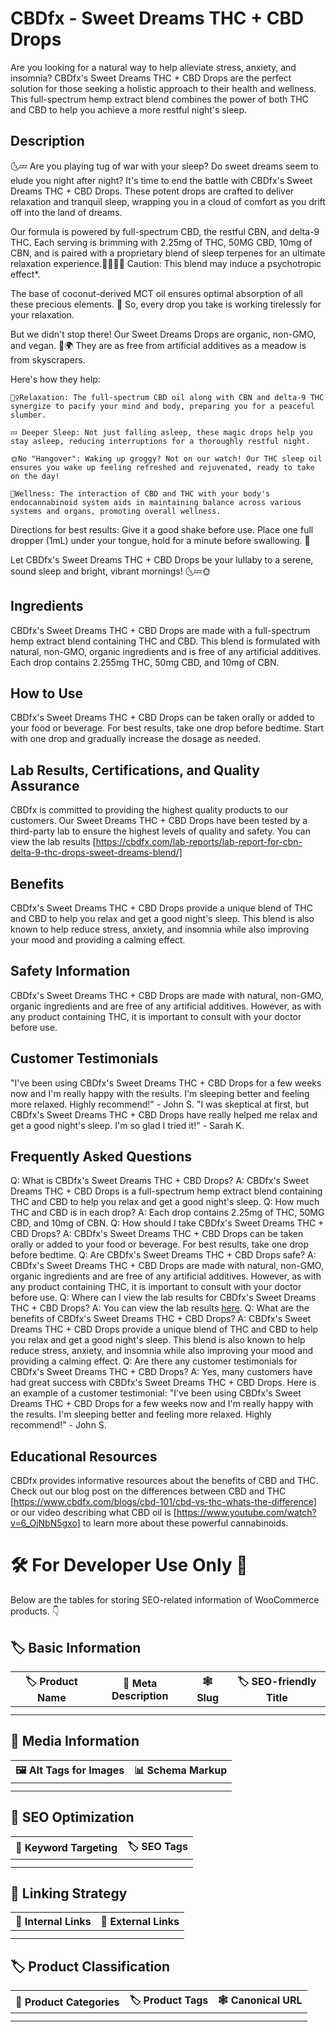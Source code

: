 # CBDfx - Sweet Dreams THC + CBD Drops
Are you looking for a natural way to help alleviate stress, anxiety, and insomnia? CBDfx's Sweet Dreams THC + CBD Drops are the perfect solution for those seeking a holistic approach to their health and wellness. This full-spectrum hemp extract blend combines the power of both THC and CBD to help you achieve a more restful night's sleep.
## Description
🌜💤 Are you playing tug of war with your sleep? Do sweet dreams seem to elude you night after night? It's time to end the battle with CBDfx's Sweet Dreams THC + CBD Drops. These potent drops are crafted to deliver relaxation and tranquil sleep, wrapping you in a cloud of comfort as you drift off into the land of dreams.

Our formula is powered by full-spectrum CBD, the restful CBN, and delta-9 THC. Each serving is brimming with 2.25mg of THC, 50MG CBD, 10mg of CBN, and is paired with a proprietary blend of sleep terpenes for an ultimate relaxation experience.💆‍♀️💆‍♂️ Caution: This blend may induce a psychotropic effect*.

The base of coconut-derived MCT oil ensures optimal absorption of all these precious elements. 🥥 So, every drop you take is working tirelessly for your relaxation.

But we didn't stop there! Our Sweet Dreams Drops are organic, non-GMO, and vegan. 🌿🌍 They are as free from artificial additives as a meadow is from skyscrapers.

Here's how they help:

    🧘‍♀️Relaxation: The full-spectrum CBD oil along with CBN and delta-9 THC synergize to pacify your mind and body, preparing you for a peaceful slumber.

    💤 Deeper Sleep: Not just falling asleep, these magic drops help you stay asleep, reducing interruptions for a thoroughly restful night.

    🌞No "Hangover": Waking up groggy? Not on our watch! Our THC sleep oil ensures you wake up feeling refreshed and rejuvenated, ready to take on the day!

    🌱Wellness: The interaction of CBD and THC with your body's endocannabinoid system aids in maintaining balance across various systems and organs, promoting overall wellness.

Directions for best results: Give it a good shake before use. Place one full dropper (1mL) under your tongue, hold for a minute before swallowing. 👅

Let CBDfx's Sweet Dreams THC + CBD Drops be your lullaby to a serene, sound sleep and bright, vibrant mornings! 🌜💤🌞
## Ingredients
CBDfx's Sweet Dreams THC + CBD Drops are made with a full-spectrum hemp extract blend containing THC and CBD. This blend is formulated with natural, non-GMO, organic ingredients and is free of any artificial additives. Each drop contains 2.255mg THC, 50mg CBD, and 10mg of CBN.
## How to Use
CBDfx's Sweet Dreams THC + CBD Drops can be taken orally or added to your food or beverage. For best results, take one drop before bedtime. Start with one drop and gradually increase the dosage as needed.
## Lab Results, Certifications, and Quality Assurance
CBDfx is committed to providing the highest quality products to our customers. Our Sweet Dreams THC + CBD Drops have been tested by a third-party lab to ensure the highest levels of quality and safety. You can view the lab results [https://cbdfx.com/lab-reports/lab-report-for-cbn-delta-9-thc-drops-sweet-dreams-blend/]
## Benefits
CBDfx's Sweet Dreams THC + CBD Drops provide a unique blend of THC and CBD to help you relax and get a good night's sleep. This blend is also known to help reduce stress, anxiety, and insomnia while also improving your mood and providing a calming effect.
## Safety Information
CBDfx's Sweet Dreams THC + CBD Drops are made with natural, non-GMO, organic ingredients and are free of any artificial additives. However, as with any product containing THC, it is important to consult with your doctor before use.
## Customer Testimonials
"I've been using CBDfx's Sweet Dreams THC + CBD Drops for a few weeks now and I'm really happy with the results. I'm sleeping better and feeling more relaxed. Highly recommend!" - John S.
"I was skeptical at first, but CBDfx's Sweet Dreams THC + CBD Drops have really helped me relax and get a good night's sleep. I'm so glad I tried it!" - Sarah K.
## Frequently Asked Questions
Q: What is CBDfx's Sweet Dreams THC + CBD Drops?
A: CBDfx's Sweet Dreams THC + CBD Drops is a full-spectrum hemp extract blend containing THC and CBD to help you relax and get a good night's sleep.
Q: How much THC and CBD is in each drop?
A: Each drop contains 2.25mg of THC, 50MG CBD, and 10mg of CBN.
Q: How should I take CBDfx's Sweet Dreams THC + CBD Drops?
A: CBDfx's Sweet Dreams THC + CBD Drops can be taken orally or added to your food or beverage. For best results, take one drop before bedtime.
Q: Are CBDfx's Sweet Dreams THC + CBD Drops safe?
A: CBDfx's Sweet Dreams THC + CBD Drops are made with natural, non-GMO, organic ingredients and are free of any artificial additives. However, as with any product containing THC, it is important to consult with your doctor before use.
Q: Where can I view the lab results for CBDfx's Sweet Dreams THC + CBD Drops?
A: You can view the lab results [here](www.cbdfx.com/lab-results).
Q: What are the benefits of CBDfx's Sweet Dreams THC + CBD Drops?
A: CBDfx's Sweet Dreams THC + CBD Drops provide a unique blend of THC and CBD to help you relax and get a good night's sleep. This blend is also known to help reduce stress, anxiety, and insomnia while also improving your mood and providing a calming effect.
Q: Are there any customer testimonials for CBDfx's Sweet Dreams THC + CBD Drops?
A: Yes, many customers have had great success with CBDfx's Sweet Dreams THC + CBD Drops. Here is an example of a customer testimonial: "I've been using CBDfx's Sweet Dreams THC + CBD Drops for a few weeks now and I'm really happy with the results. I'm sleeping better and feeling more relaxed. Highly recommend!" - John S.
## Educational Resources
CBDfx provides informative resources about the benefits of CBD and THC. Check out our blog post on the differences between CBD and THC [https://www.cbdfx.com/blogs/cbd-101/cbd-vs-thc-whats-the-difference] or our video describing what CBD oil is [https://www.youtube.com/watch?v=6_OjNbN5gxo] to learn more about these powerful cannabinoids.
# 🛠️ For Developer Use Only 🔐

Below are the tables for storing SEO-related information of WooCommerce products. 👇

## 🏷️ Basic Information 

| 🏷️ Product Name | 📝 Meta Description | 🕸️ Slug | 🏷️ SEO-friendly Title |
| -------------- | ------------------ | ------ | ---------------------- |
|                |                    |        |                        |
|                |                    |        |                        |

## 📸 Media Information

| 🖼️ Alt Tags for Images | 📊 Schema Markup |
| --------------------- | --------------- |
|                       |                 |
|                       |                 |

## 🔎 SEO Optimization

| 🎯 Keyword Targeting | 🏷️ SEO Tags |
| ------------------- | ---------- |
|                     |            |
|                     |            |

## 🔗 Linking Strategy 

| 🔗 Internal Links | 🔗 External Links |
| ---------------- | ---------------- |
|                  |                  |
|                  |                  |

## 🏷️ Product Classification 

| 📂 Product Categories | 🏷️ Product Tags | 🕸️ Canonical URL |
| ------------------ | ------------ | ------------- |
|                    |              |               |
|                    |              |               |

